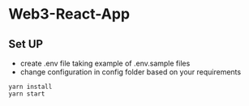 # Web3-React-App

## Set UP
* create .env file taking example of .env.sample files
* change configuration in config folder based on your requirements

```
yarn install
yarn start
```